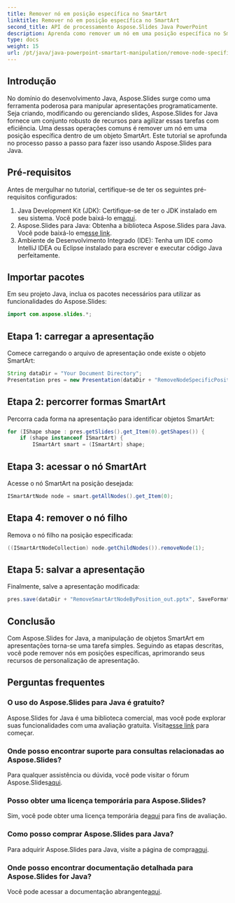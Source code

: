```yaml
---
title: Remover nó em posição específica no SmartArt
linktitle: Remover nó em posição específica no SmartArt
second_title: API de processamento Aspose.Slides Java PowerPoint
description: Aprenda como remover um nó em uma posição específica no SmartArt usando Aspose.Slides for Java. Melhore a personalização da apresentação sem esforço.
type: docs
weight: 15
url: /pt/java/java-powerpoint-smartart-manipulation/remove-node-specific-position-smartart-java/
---
```

## Introdução
No domínio do desenvolvimento Java, Aspose.Slides surge como uma ferramenta poderosa para manipular apresentações programaticamente. Seja criando, modificando ou gerenciando slides, Aspose.Slides for Java fornece um conjunto robusto de recursos para agilizar essas tarefas com eficiência. Uma dessas operações comuns é remover um nó em uma posição específica dentro de um objeto SmartArt. Este tutorial se aprofunda no processo passo a passo para fazer isso usando Aspose.Slides para Java.
## Pré-requisitos
Antes de mergulhar no tutorial, certifique-se de ter os seguintes pré-requisitos configurados:
1.  Java Development Kit (JDK): Certifique-se de ter o JDK instalado em seu sistema. Você pode baixá-lo em[aqui](https://www.oracle.com/java/technologies/javase-jdk11-downloads.html).
2.  Aspose.Slides para Java: Obtenha a biblioteca Aspose.Slides para Java. Você pode baixá-lo em[esse link](https://releases.aspose.com/slides/java/).
3. Ambiente de Desenvolvimento Integrado (IDE): Tenha um IDE como IntelliJ IDEA ou Eclipse instalado para escrever e executar código Java perfeitamente.

## Importar pacotes
Em seu projeto Java, inclua os pacotes necessários para utilizar as funcionalidades do Aspose.Slides:
```java
import com.aspose.slides.*;
```
## Etapa 1: carregar a apresentação
Comece carregando o arquivo de apresentação onde existe o objeto SmartArt:
```java
String dataDir = "Your Document Directory";
Presentation pres = new Presentation(dataDir + "RemoveNodeSpecificPosition.pptx");
```
## Etapa 2: percorrer formas SmartArt
Percorra cada forma na apresentação para identificar objetos SmartArt:
```java
for (IShape shape : pres.getSlides().get_Item(0).getShapes()) {
    if (shape instanceof ISmartArt) {
        ISmartArt smart = (ISmartArt) shape;
```
## Etapa 3: acessar o nó SmartArt
Acesse o nó SmartArt na posição desejada:
```java
ISmartArtNode node = smart.getAllNodes().get_Item(0);
```
## Etapa 4: remover o nó filho
Remova o nó filho na posição especificada:
```java
((ISmartArtNodeCollection) node.getChildNodes()).removeNode(1);
```
## Etapa 5: salvar a apresentação
Finalmente, salve a apresentação modificada:
```java
pres.save(dataDir + "RemoveSmartArtNodeByPosition_out.pptx", SaveFormat.Pptx);
```

## Conclusão
Com Aspose.Slides for Java, a manipulação de objetos SmartArt em apresentações torna-se uma tarefa simples. Seguindo as etapas descritas, você pode remover nós em posições específicas, aprimorando seus recursos de personalização de apresentação.
## Perguntas frequentes
### O uso do Aspose.Slides para Java é gratuito?
 Aspose.Slides for Java é uma biblioteca comercial, mas você pode explorar suas funcionalidades com uma avaliação gratuita. Visita[esse link](https://releases.aspose.com/) para começar.
### Onde posso encontrar suporte para consultas relacionadas ao Aspose.Slides?
 Para qualquer assistência ou dúvida, você pode visitar o fórum Aspose.Slides[aqui](https://forum.aspose.com/c/slides/11).
### Posso obter uma licença temporária para Aspose.Slides?
 Sim, você pode obter uma licença temporária de[aqui](https://purchase.aspose.com/temporary-license/) para fins de avaliação.
### Como posso comprar Aspose.Slides para Java?
 Para adquirir Aspose.Slides para Java, visite a página de compra[aqui](https://purchase.aspose.com/buy).
### Onde posso encontrar documentação detalhada para Aspose.Slides for Java?
 Você pode acessar a documentação abrangente[aqui](https://reference.aspose.com/slides/java/).